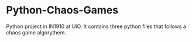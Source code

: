 # Python-Chaos-Games
Python project in IN1910 at UiO. It contains three python files that follows a chaos game algorythem.
